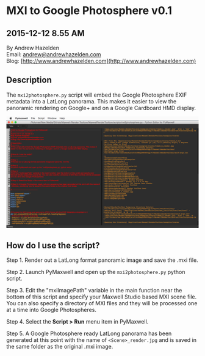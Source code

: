 # MXI to Google Photosphere v0.1 #
2015-12-12 8.55 AM
----
By Andrew Hazelden  
Email: [andrew@andrewhazelden.com](mailto:andrew@andrewhazelden.com)  
Blog: [http://www.andrewhazelden.com](http://www.andrewhazelden.com)  

## Description ##
The `mxi2photosphere.py` script will embed the Google Photosphere EXIF metadata into a LatLong panorama. This makes it easier to view the panoramic rendering on Google+ and on a Google Cardboard HMD display.

![MXI to Google Photosphere Screenshot](images/mxi2photosphere_pymaxwell.png)

## How do I use the script? ##

Step 1. Render out a LatLong format panoramic image and save the .mxi file.

Step 2. Launch PyMaxwell and open up the `mxi2photosphere.py` python script.

Step 3. Edit the "mxiImagePath" variable in the main function near the bottom of this script and specify your Maxwell Studio based MXI scene file. You can also specify a directory of MXI files and they will be processed one at a time into Google Photospheres.

Step 4. Select the **Script > Run** menu item in PyMaxwell.

Step 5. A Google Photosphere ready LatLong panorama has been generated at this point with the name of `<Scene>_render.jpg` and is saved in the same folder as the original .mxi image.